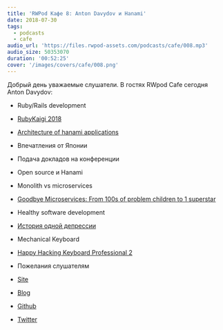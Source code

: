 ```yaml
---
title: 'RWPod Кафе 8: Anton Davydov и Hanami'
date: 2018-07-30
tags:
  - podcasts
  - cafe
audio_url: 'https://files.rwpod-assets.com/podcasts/cafe/008.mp3'
audio_size: 50353070
duration: '00:52:25'
cover: '/images/covers/cafe/008.png'
---
```


Добрый день уважаемые слушатели. В гостях RWpod Cafe сегодня Anton Davydov:

- Ruby/Rails development
- [RubyKaigi 2018](https://rubykaigi.org/2018)
- [Architecture of hanami applications](https://rubykaigi.org/2018/presentations/anton_davydov.html#may31)
- Впечатления от Японии
- Подача докладов на конференции
- Open source и Hanami
- Monolith vs microservices
- [Goodbye Microservices: From 100s of problem children to 1 superstar](https://segment.com/blog/goodbye-microservices/)
- Healthy software development
- [История одной депрессии](https://tonsky.livejournal.com/317265.html)
- Mechanical Keyboard
- [Happy Hacking Keyboard Professional 2](https://www.hhkeyboard.com/)
- Пожелания слушателям

- [Site](http://davydovanton.com/)
- [Blog](http://blog.davydovanton.com/)
- [Github](https://github.com/davydovanton)
- [Twitter](https://twitter.com/anton_davydov)
